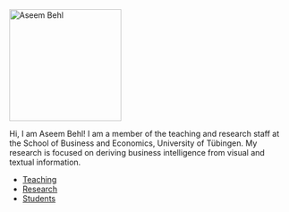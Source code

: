<img src="https://uni-tuebingen.de/fileadmin/_processed_/a/3/csm_Aseem_Behl_0c2171a784.jpg" alt="Aseem Behl" width="200"/>

Hi, I am Aseem Behl! I am a member of the teaching and research staff at the School of Business and Economics, University of Tübingen. My research is focused on  deriving business intelligence from visual and textual information.

* [Teaching](./teaching.html)
* [Research](./research.html)
* [Students](./students.html)

